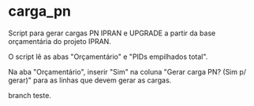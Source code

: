 # carga_pn
Script para gerar cargas PN IPRAN e UPGRADE a partir da base orçamentária do projeto IPRAN.

O script lê as abas "Orçamentário" e "PIDs empilhados total".

Na aba "Orçamentário", inserir "Sim" na coluna "Gerar carga PN? (Sim p/ gerar)" para as linhas que devem gerar as cargas.

branch teste.